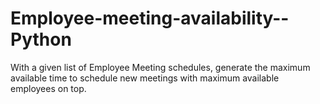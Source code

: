 # Employee-meeting-availability--Python
With a given list of Employee Meeting schedules, generate the maximum available time to schedule new meetings with maximum available employees on top.
